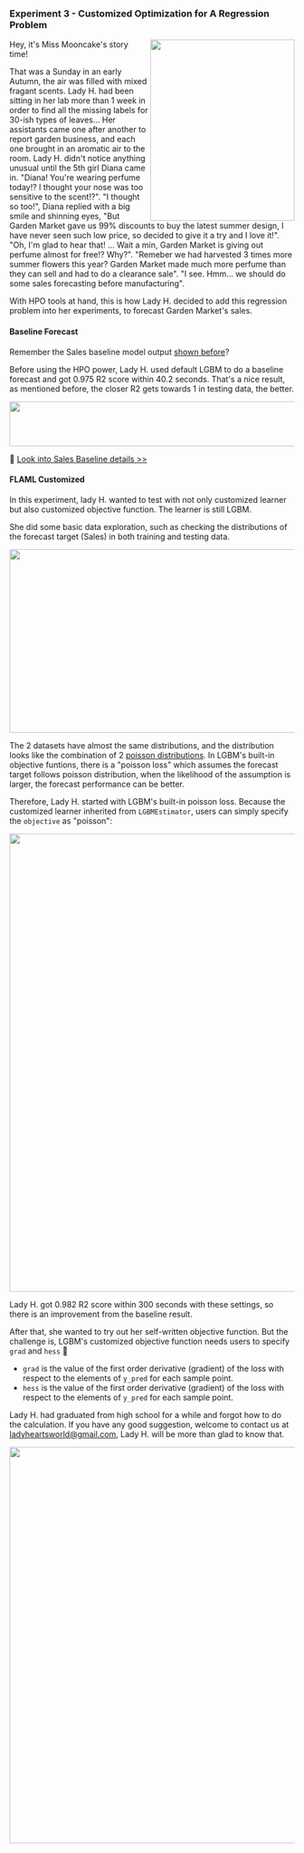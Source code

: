 ### Experiment 3 - Customized Optimization for A Regression Problem

<p>
<img align="right" src="https://github.com/lady-h-world/My_Garden/blob/main/images/miss_mooncake.png" width="255" height="320" /></p>

Hey, it's Miss Mooncake's story time!

That was a Sunday in an early Autumn, the air was filled with mixed fragant scents. Lady H. had been sitting in her lab more than 1 week in order to find all the missing labels for 30-ish types of leaves... Her assistants came one after another to report garden business, and each one brought in an aromatic air to the room. Lady H. didn't notice anything unusual until the 5th girl Diana came in. "Diana! You're wearing perfume today!? I thought your nose was too sensitive to the scent!?". "I thought so too!", Diana replied with a big smile and shinning eyes, "But Garden Market gave us 99% discounts to buy the latest summer design, I have never seen such low price, so decided to give it a try and I love it!". "Oh, I'm glad to hear that! ... Wait a min, Garden Market is giving out perfume almost for free!? Why?". "Remeber we had harvested 3 times more summer flowers this year? Garden Market made much more perfume than they can sell and had to do a clearance sale". "I see. Hmm... we should do some sales forecasting before manufacturing".

With HPO tools at hand, this is how Lady H. decided to add this regression problem into her experiments, to forecast Garden Market's sales.

#### Baseline Forecast

Remember the Sales baseline model output [shown before][1]?

Before using the HPO power, Lady H. used default LGBM to do a baseline forecast and got 0.975 R2 score within 40.2 seconds. That's a nice result, as mentioned before, the closer R2 gets towards 1 in testing data, the better.

<p align="left">
<img src="https://github.com/lady-h-world/My_Garden/blob/main/images/notes/r2_note.png" width="766" height="79" />
</p>

🌻 [Look into Sales Baseline details >>][2]

#### FLAML Customized

In this experiment, lady H. wanted to test with not only customized learner but also customized objective function. The learner is still LGBM.

She did some basic data exploration, such as checking the distributions of the forecast target (Sales) in both training and testing data. 

<p align="center">
<img src="https://github.com/lady-h-world/My_Garden/blob/main/images/The_Queen_images/sales_distribution.png" width="911" height="324" />
</p>

The 2 datasets have almost the same distributions, and the distribution looks like the combination of 2 [poisson distributions][3]. In LGBM's built-in objective funtions, there is a "poisson loss" which assumes the forecast target follows poisson distribution, when the likelihood of the assumption is larger, the forecast performance can be better.

Therefore, Lady H. started with LGBM's built-in poisson loss. Because the customized learner inherited from `LGBMEstimator`, users can simply specify the `objective` as "poisson":

<p align="left">
<img src="https://github.com/lady-h-world/My_Garden/blob/main/images/The_Queen_images/code_flaml_customized_poisson_loss.png" width="1064" height="809" />
</p>

Lady H. got 0.982 R2 score within 300 seconds with these settings, so there is an improvement from the baseline result.

After that, she wanted to try out her self-written objective function. But the challenge is, LGBM's customized objective function needs users to specify `grad` and `hess` 🤔

* `grad` is the value of the first order derivative (gradient) of the loss with respect to the elements of `y_pred` for each sample point.
* `hess` is the value of the first order derivative (gradient) of the loss with respect to the elements of `y_pred` for each sample point.

Lady H. had graduated from high school for a while and forgot how to do the calculation. If you have any good suggestion, welcome to contact us at ladyheartsworld@gmail.com, Lady H. will be more than glad to know that.

<p align="left">
<img src="https://github.com/lady-h-world/My_Garden/blob/main/images/The_Queen_images/flaml_custimized_fair_loss.png" width="900" height="700" />
</p>






[1]:https://github.com/lady-h-world/My_Garden/blob/main/reading_pages/param_tuning_1.md#the-baseline-model
[2]:https://github.com/lady-h-world/My_Garden/blob/main/code/queen_lotus/lgbm_regression_baseline.ipynb
[3]:https://en.wikipedia.org/wiki/Poisson_distribution
